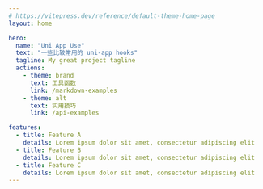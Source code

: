 ```yaml
---
# https://vitepress.dev/reference/default-theme-home-page
layout: home

hero:
  name: "Uni App Use"
  text: "一些比较常用的 uni-app hooks"
  tagline: My great project tagline
  actions:
    - theme: brand
      text: 工具函数
      link: /markdown-examples
    - theme: alt
      text: 实用技巧
      link: /api-examples

features:
  - title: Feature A
    details: Lorem ipsum dolor sit amet, consectetur adipiscing elit
  - title: Feature B
    details: Lorem ipsum dolor sit amet, consectetur adipiscing elit
  - title: Feature C
    details: Lorem ipsum dolor sit amet, consectetur adipiscing elit
---
```

